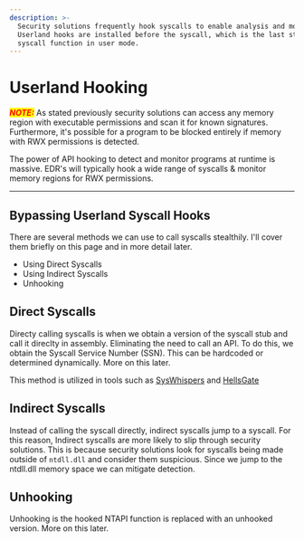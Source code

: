 ```yaml
---
description: >-
  Security solutions frequently hook syscalls to enable analysis and monitoring.
  Userland hooks are installed before the syscall, which is the last step for a
  syscall function in user mode.
---
```


# Userland Hooking

_<mark style="color:red;">**NOTE:**</mark>_ As stated previously  security solutions can access any memory region with executable permissions and scan it for known signatures. Furthermore, it's possible for a program to be blocked entirely if memory with RWX permissions is detected.

The power of API hooking to detect and monitor programs at runtime is massive. EDR's will typically hook a wide range of syscalls & monitor memory regions for RWX permissions.

***

## Bypassing Userland Syscall Hooks

There are several methods we can use to call syscalls stealthily. I'll cover them briefly on this page and in more detail later.

* Using Direct Syscalls
* Using Indirect Syscalls
* Unhooking

## Direct Syscalls

Directy calling syscalls is when we obtain a version of the syscall stub and call it direclty in assembly. Eliminating the need to call an API. To do this, we obtain the Syscall Service Number (SSN). This can be hardcoded or determined dynamically. More on this later.

This method is utilized in tools such as [SysWhispers](https://github.com/jthuraisamy/SysWhispers) and [HellsGate](https://github.com/am0nsec/HellsGate)

## Indirect Syscalls

Instead of calling the syscall directly, indirect syscalls jump to a syscall. For this reason, Indirect syscalls are more likely to slip through security solutions. This is because security solutions look for syscalls being made outside of `ntdll.dll` and consider them suspicious. Since we jump to the ntdll.dll memory space we can mitigate detection.

## Unhooking

Unhooking is the hooked NTAPI function is replaced with an unhooked version. More on this later.
